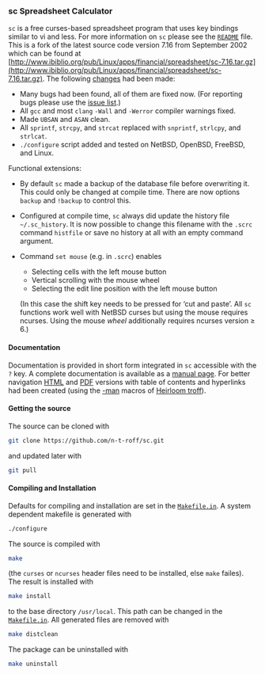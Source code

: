 ### sc Spreadsheet Calculator

`sc` is a free curses-based spreadsheet program that uses key bindings similar to vi and less.
For more information on `sc` please see the
[`README`](https://github.com/n-t-roff/sc/blob/master/README)
file.
This is a fork of the latest source code version 7.16 from September 2002
which can be found at
[http://www.ibiblio.org/pub/Linux/apps/financial/spreadsheet/sc-7.16.tar.gz](http://www.ibiblio.org/pub/Linux/apps/financial/spreadsheet/sc-7.16.tar.gz).
The following
[changes](https://github.com/n-t-roff/sc/blob/master/CHANGES-git)
had been made:

* Many bugs had been found, all of them are fixed now.
  (For reporting bugs please use the
  [issue list](https://github.com/n-t-roff/sc/issues).)
* All `gcc` and most `clang` `-Wall` and `-Werror` compiler warnings fixed.
* Made `UBSAN` and `ASAN` clean.
* All `sprintf`, `strcpy`, and `strcat` replaced
  with `snprintf`, `strlcpy`, and `strlcat`.
* `./configure` script added and tested on NetBSD, OpenBSD, FreeBSD, and Linux.

Functional extensions:

* By default `sc` made a backup of the database file
  before overwriting it.
  This could only be changed at compile time.
  There are now options `backup` and `!backup` to control this.
* Configured at compile time, `sc` always did update the history
  file `~/.sc_history`.
  It is now possible to change this filename with the `.scrc`
  command `histfile` or save no history at all with an empty
  command argument.
* Command `set mouse` (e.g. in `.scrc`) enables

  * Selecting cells with the left mouse button
  * Vertical scrolling with the mouse wheel
  * Selecting the edit line position with the left mouse button

  (In this case the shift key needs to be pressed for
  &lsquo;cut and paste&rsquo;.
  All `sc` functions work well with NetBSD curses
  but using the mouse requires ncurses.
  Using the mouse _wheel_ additionally requires
  ncurses version &ge; 6.)

#### Documentation

Documentation is provided in short form integrated in `sc`
accessible with the `?` key.
A complete documentation is available as a
[manual page](https://github.com/n-t-roff/sc/blob/master/sc.doc).
For better navigation
[HTML](http://n-t-roff.github.io/sc.1.html)
and
[PDF](http://n-t-roff.github.io/sc.1.pdf)
versions with table of contents and hyperlinks had been
created (using the
[-man](http://n-t-roff.github.io/heirloom/doctools/man.7.html)
macros of
[Heirloom troff](http://n-t-roff.github.io/heirloom/doctools.html)).

#### Getting the source

The source can be cloned with
```sh
git clone https://github.com/n-t-roff/sc.git
```
and updated later with
```sh
git pull
```
#### Compiling and Installation

Defaults for compiling and installation are set in the
[`Makefile.in`](https://github.com/n-t-roff/sc/blob/master/Makefile.in).
A system dependent makefile is generated with
```sh
./configure
```
The source is compiled with
```sh
make
```
(the `curses` or `ncurses` header files need to be installed,
else `make` failes).
The result is installed with
```sh
make install
```
to the base directory `/usr/local`.
This path can be changed in the
[`Makefile.in`](https://github.com/n-t-roff/sc/blob/master/Makefile.in).
All generated files are removed with
```sh
make distclean
```
The package can be uninstalled with
```sh
make uninstall
```
